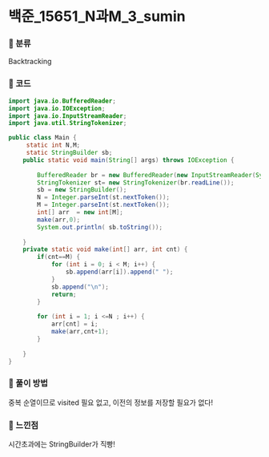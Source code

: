 # 백준_15651_N과M_3_sumin

### &#127795; 분류 

Backtracking

### &#127795; 코드

```java
import java.io.BufferedReader;
import java.io.IOException;
import java.io.InputStreamReader;
import java.util.StringTokenizer;

public class Main {
	 static int N,M;
	 static StringBuilder sb;
	public static void main(String[] args) throws IOException {
	
		BufferedReader br = new BufferedReader(new InputStreamReader(System.in));
		StringTokenizer st= new StringTokenizer(br.readLine());
		sb = new StringBuilder();
		N = Integer.parseInt(st.nextToken());
		M = Integer.parseInt(st.nextToken());
		int[] arr  = new int[M];
		make(arr,0);
		System.out.println( sb.toString());
		
	}
	private static void make(int[] arr, int cnt) {
		if(cnt==M) {
			for (int i = 0; i < M; i++) {
				sb.append(arr[i]).append(" ");
			}
			sb.append("\n");
			return;
		}
		
		for (int i = 1; i <=N ; i++) {
			arr[cnt] = i;
			make(arr,cnt+1);
		}
		
	}
}

```



### &#127795; 풀이 방법 

중복  순열이므로
visited  필요  없고, 이전의 정보를 저장할 필요가  없다!


### &#127795; 느낀점 

시간초과에는 StringBuilder가 직빵!